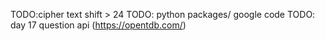 TODO:cipher text shift > 24
TODO: python packages/ google code 
TODO: day 17 question api (https://opentdb.com/)